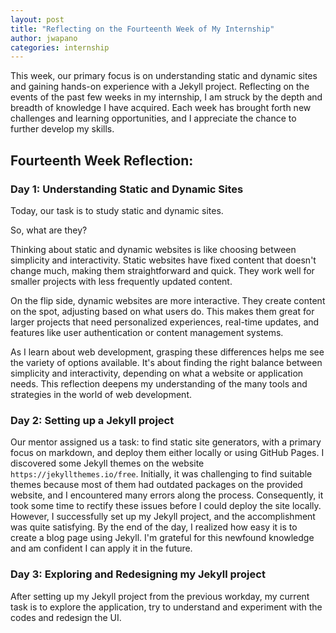 ```yaml
---
layout: post
title: "Reflecting on the Fourteenth Week of My Internship"
author: jwapano
categories: internship
---
```

This week, our primary focus is on understanding static and dynamic sites and gaining hands-on experience with a Jekyll project. Reflecting on the events of the past few weeks in my internship, I am struck by the depth and breadth of knowledge I have acquired. Each week has brought forth new challenges and learning opportunities, and I appreciate the chance to further develop my skills.

## Fourteenth Week Reflection:

### Day 1: Understanding Static and Dynamic Sites

Today, our task is to study static and dynamic sites.

So, what are they?

Thinking about static and dynamic websites is like choosing between simplicity and interactivity. Static websites have fixed content that doesn't change much, making them straightforward and quick. They work well for smaller projects with less frequently updated content.

On the flip side, dynamic websites are more interactive. They create content on the spot, adjusting based on what users do. This makes them great for larger projects that need personalized experiences, real-time updates, and features like user authentication or content management systems.

As I learn about web development, grasping these differences helps me see the variety of options available. It's about finding the right balance between simplicity and interactivity, depending on what a website or application needs. This reflection deepens my understanding of the many tools and strategies in the world of web development.

### Day 2: Setting up a Jekyll project

Our mentor assigned us a task: to find static site generators, with a primary focus on markdown, and deploy them either locally or using GitHub Pages. I discovered some Jekyll themes on the website `https://jekyllthemes.io/free`. Initially, it was challenging to find suitable themes because most of them had outdated packages on the provided website, and I encountered many errors along the process. Consequently, it took some time to rectify these issues before I could deploy the site locally. However, I successfully set up my Jekyll project, and the accomplishment was quite satisfying. By the end of the day, I realized how easy it is to create a blog page using Jekyll. I'm grateful for this newfound knowledge and am confident I can apply it in the future.

### Day 3: Exploring and Redesigning my Jekyll project 

After setting up my Jekyll project from the previous workday, my current task is to explore the application, try to understand and experiment with the codes and redesign the UI.